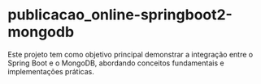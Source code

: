 # publicacao_online-springboot2-mongodb
Este projeto tem como objetivo principal demonstrar a integração entre o Spring Boot e o MongoDB, abordando conceitos fundamentais e implementações práticas.
